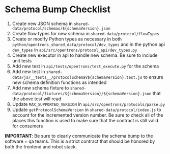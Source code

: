 # Schema Bump Checklist

1. Create new JSON schema in `shared-data/protocol/schemas/${schemaVersion}.json`
2. Create flow types for new schema in `shared-data/protocol/flowTypes`
3. Create or modify Python types as necessary in both `python/opentrons_shared_data/protocol/dev_types` and in the python api `dev_types` in `api/src/opentrons/protocol_api/dev_types.py`
4. Create new executor in api to handle new schema. Be sure to include unit tests
5. Add new test in `api/tests/opentrons/test_execute.py` for the schema
6. Add new test in `shared-data/js/__tests__/protocolSchemaV${schemaVersion}.test.js` to ensure new schema definition functions as intended
7. Add new schema fixture to `shared-data/protocol/fixtures/${schemaVersion}/${schemaVersion}.json` that the above test will read
8. Update `MAX_SUPPORTED_VERSION` in `api/src/opentrons/protocols/parse.py`
9. Update `getProtocolSchemaVersion` in `shared-data/protocol/index.js` to account for the incremented version number. Be sure to check all of the places this function is used to make sure that the contract is still valid for consumers

**IMPORTANT**: Be sure to clearly communicate the schema bump to the software + qa teams. This is a strict contract that should be honored by both the frontend and robot stack.
